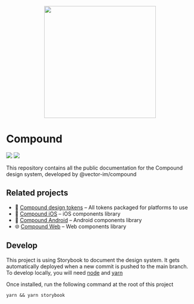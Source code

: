 <p align="center"><img src="https://element.io/images/logo-ele-secondary.svg" width="300" /></p>

# Compound

[![](https://img.shields.io/badge/-Storybook-ff4785?logo=Storybook&logoColor=white&style=flat-square)](https://vector-im.github.io/compound/) [![](https://img.shields.io/github/license/vector-im/compound)](https://github.com/vector-im/compound/blob/main/LICENSE)

This repository contains all the public documentation for the Compound design system, developed by @vector-im/compound

## Related projects

- 🎨 [Compound design tokens](github.com/vector-im/compound-design-tokens) – All tokens packaged for platforms to use
- 📱 [Compound iOS](github.com/vector-im/compound-ios) – iOS components library
- 🤖 [Compound Android](github.com/vector-im/compound-android) – Android components library
- 🌐 [Compound Web](github.com/vector-im/compound-web) – Web components library

## Develop

This project is using Storybook to document the design system. It gets automatically deployed
when a new commit is pushed to the main branch. To develop locally, you will need [node](https://nodejs.org/en/) and [yarn](https://classic.yarnpkg.com/lang/en/)

Once installed, run the following command at the root of this project

```
yarn && yarn storybook
```
